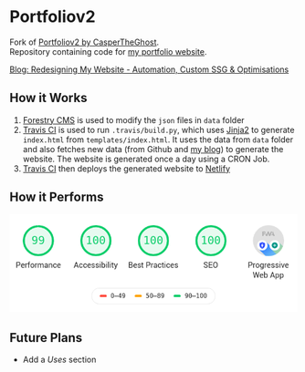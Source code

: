 # Portfoliov2

Fork of [Portfoliov2 by CasperTheGhost](https://github.com/Dev-CasperTheGhost/portfolio-v2).  
Repository containing code for [my portfolio website](https://haideralipunjabi.com).

[Blog: Redesigning My Website - Automation, Custom SSG & Optimisations](https://blog.haideralipunjabi.com/posts/redesigning-my-website-automation-custom-ssg-optimisations/)

## How it Works  

1. [Forestry CMS](https://forestry.io/) is used to modify the `json` files in `data` folder
2. [Travis CI](https://travis-ci.org/) is used to run `.travis/build.py`, which uses [Jinja2](https://pypi.org/project/Jinja2/) to generate `index.html` from `templates/index.html`. It uses the data from `data` folder and also fetches new data (from Github and [my blog](https://blog.haideralipunjabi.com)) to generate the website. The website is generated once a day using a CRON Job.
3. [Travis CI](https://travis-ci.org/) then deploys the generated website to [Netlify](https://netlify.com)

## How it Performs

![Lighthouse Test](.github/lighthouse.png)

## Future Plans

* Add a *Uses* section
